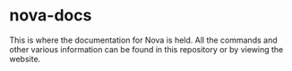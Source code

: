 # nova-docs
This is where the documentation for Nova is held. All the commands and other various information can be found in this repository or by viewing the website.
